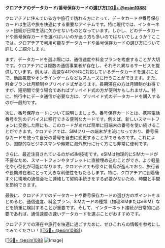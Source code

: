 **クロアチアのデータカード/番号保存カードの選び方[[TG💪+ @esim1088](https://t.me/s/esim1088)]**

クロアチアに住んでいる方や旅行で訪れる方にとって、データカードや番号保存カードは生活や旅を快適にする重要なアイテムです。特に現代では、インターネット接続が日常生活に欠かせないものとなっています。しかし、どのデータカードや番号保存カードを選べばいいのか迷う方も多いのではないでしょうか？ここでは、クロアチアで利用可能なデータカードや番号保存カードの選び方について詳しくご紹介します。

まず、データカードを選ぶ際には、通信速度や料金プランを考慮することが大切です。クロアチアには複数の通信事業者が存在し、それぞれ異なるサービスを提供しています。例えば、高速な4Gや5Gに対応しているデータカードを選ぶことで、動画視聴やオンラインゲームなどもスムーズに行うことができます。また、料金プランは月額制やプリペイド式があります。長期滞在の方は月額制がお得ですが、短期間で使う場合であればプリペイド式の方が便利かもしれません。特に、旅行中にデータ通信が必要な方は、プリペイド式のデータカードを購入するのが一般的です。

次に、番号保存カードについて説明しましょう。番号保存カードとは、携帯電話番号を別のデバイスに移行できる便利なカードです。例えば、新しいスマートフォンに交換した際にも、このカードがあれば簡単に旧端末の番号を使い続けることができます。クロアチアでは、SIMフリーの端末が主流になっており、番号保存カードを使って自分の番号を自由に変更することができるのです。これにより、国際的なビジネスマンや頻繁に海外旅行に行く方にも非常に便利です。

さらに、最近注目されているのがeSIM技術です。eSIMは物理的にSIMカードが不要なため、スマートフォンやタブレットに直接埋め込むことができ、より軽量化や小型化が可能になります。クロアチアでも徐々に普及が進んでおり、旅行者や長期滞在者にとって大きな利便性をもたらします。特に、クロアチアに到着後すぐに現地の通信会社に連絡して契約手続きをする必要がないため、時間と手間を節約できます。

最後に、クロアチアでのデータカードや番号保存カードの選び方のポイントをまとめると、通信速度、料金プラン、SIMカードの種類（物理SIMまたはeSIM）などを慎重に検討することが重要です。そして、インターネット接続が日常的に必要であれば、通信速度の速いデータカードを選ぶことがおすすめです。

クロアチアでの滞在や旅行を快適に過ごすために、ぜひこれらの情報を参考にしてみてください！([[TG💪+ @esim1088](https://t.me/s/esim1088)])

[[TG💪+ @esim1088](https://t.me/s/esim1088) ![Image](https://i.postimg.cc/Y0z9fWf4/image.png)]